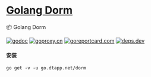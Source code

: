 <h1>
<a href="https://www.dtapp.net/">Golang Dorm</a>
</h1>

📦 Golang Dorm

[comment]: <> (go)
[![godoc](https://pkg.go.dev/badge/go.dtapp.net/dorm?status.svg)](https://pkg.go.dev/go.dtapp.net/dorm)
[![goproxy.cn](https://goproxy.cn/stats/go.dtapp.net/dorm/badges/download-count.svg)](https://goproxy.cn/stats/go.dtapp.net/dorm)
[![goreportcard.com](https://goreportcard.com/badge/go.dtapp.net/dorm)](https://goreportcard.com/report/go.dtapp.net/dorm)
[![deps.dev](https://img.shields.io/badge/deps-go-red.svg)](https://deps.dev/go/go.dtapp.net%2Fdorm)

#### 安装

```shell
go get -v -u go.dtapp.net/dorm
```

